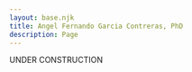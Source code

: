 ```yaml
---
layout: base.njk
title: Angel Fernando Garcia Contreras, PhD
description: Page
---
```


UNDER CONSTRUCTION